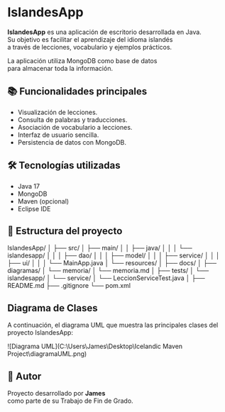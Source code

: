 # IslandesApp

**IslandesApp** es una aplicación de escritorio desarrollada en Java.  
Su objetivo es facilitar el aprendizaje del idioma islandés  
a través de lecciones, vocabulario y ejemplos prácticos.  

La aplicación utiliza MongoDB como base de datos  
para almacenar toda la información.

## 📚 Funcionalidades principales

- Visualización de lecciones.
- Consulta de palabras y traducciones.
- Asociación de vocabulario a lecciones.
- Interfaz de usuario sencilla.
- Persistencia de datos con MongoDB.

## 🛠️ Tecnologías utilizadas

- Java 17  
- MongoDB  
- Maven (opcional)  
- Eclipse IDE  

## 📁 Estructura del proyecto

IslandesApp/
│
├── src/
│ ├── main/
│ │ ├── java/
│ │ │ └── islandesapp/
│ │ │ ├── dao/
│ │ │ ├── model/
│ │ │ ├── service/
│ │ │ ├── ui/
│ │ │ └── MainApp.java
│ └── resources/
│
├── docs/
│ ├── diagramas/
│ └── memoria/
│ └── memoria.md
│
├── tests/
│ └── islandesapp/
│ └── service/
│ └── LeccionServiceTest.java
│
├── README.md
├── .gitignore
└── pom.xml


## Diagrama de Clases

A continuación, el diagrama UML que muestra las principales clases del proyecto IslandesApp:

![Diagrama UML](C:\Users\James\Desktop\Icelandic Maven Project\diagramaUML.png)   

## 📌 Autor

Proyecto desarrollado por **James**  
como parte de su Trabajo de Fin de Grado.